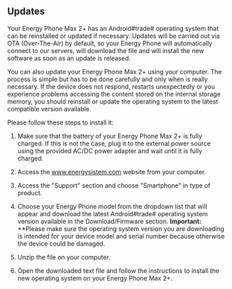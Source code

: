 ## Updates

Your Energy Phone Max 2+ has an Android\#trade\# operating system that can be reinstalled or updated if necessary. Updates will be carried out via OTA \(Over-The-Air\) by default, so your Energy Phone will automatically connect to our servers, will download the file and will install the new software as soon as an update is released.

You can also update your Energy Phone Max 2+ using your computer. The process is simple but has to be done carefully and only when is really necessary. If the device does not respond, restarts unexpectedly or you experience problems accessing the content stored on the internal storage memory, you should reinstall or update the operating system to the latest compatible version available.

Please follow these steps to install it:

1. Make sure that the battery of your Energy Phone Max 2+ is fully charged. If this is not the case, plug it to the external power source using the provided AC/DC power adapter and wait until it is fully charged.

2. Access the www.energysistem.com website from your computer.

3. Access the "Support" section and choose "Smartphone" in type of product.

4. Choose your Energy Phone model from the dropdown list that will appear and download the latest Android\#trade\# operating system version available in the Download/Firmware section.
**Important:** **Please make sure the operating system version you are downloading is intended for your device model and serial number because otherwise the device could be damaged.

5. Unzip the file on your computer.

6. Open the downloaded text file and follow the instructions to install the new operating system on your Energy Phone Max 2+.


